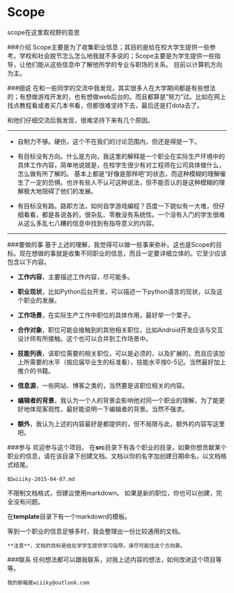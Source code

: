 # Scope
scope在这里取视野的意思

###介绍
Scope主要是为了收集职业信息；其目的是给在校大学生提供一些参考。学校和社会脱节怎么怎么地我就不多说的；Scope主要是为学生提供一些指导，让他们能从这些信息中了解他所学的专业与职场的关系。
目前以计算机方向为主。

###细说
在和一些同学的交流中我发现，其实很多人在大学期间都是有些想法的；有想做游戏开发的，也有想做web后台的。而且都算是“努力”过。比如在网上找点教程看或者买几本书看，但都很难坚持下去，最后还是打dota去了。

和他们仔细交流后我发现，很难坚持下来有几个原因。

---------------------------------------------------------------------------

*	自制力不够。硬伤，这个不在我们的讨论范围内，但还是得提一下。

*	有目标没有方向。什么是方向，我这里的解释是一个职业在实际生产环境中的具体工作内容，简单地说就是，在校学生很少有对工程师在公司具体做什么，怎么做有所了解的。
基本上都是“好像是那样吧”的状态，而这种模糊的理解催生了一定的恐惧。也许有些人不认可这种说法，但不能否认的是这种模糊的理解极大地阻碍了他们的发展。

*	有目标没有路。路即方法，如何自学游戏编程？百度一下貌似有一大堆，但仔细看看，都是各说各的，很杂乱、零散没有系统性。一个没有入门的学生很难从这么多乱七八糟的信息中找到有指导意义的内容。

---------------------------------------------------------------------------

###要做的事
基于上述的理解，我觉得可以做一些事来弥补。这也是Scope的目标。现在想做的事就是收集不同职业的信息，而且一定要详细立体的。它至少应该包含以下内容。

*	**工作内容**，主要描述工作内容，尽可能多。

*	**职业现状**，比如Python后台开发，可以描述一下python语言的现状，以及这个职业的发展。

*	**工作场景**，在实际生产工作中职位的具体作用，最好举一个栗子。

*	**合作对象**，职位可能会接触到的其他相关职位，比如Android开发应该与交互设计师有所接触。这个也可以合并到工作场景中。

*	**技能列表**，该职位需要的相关职位，可以是必须的，以及扩展的，而且应该加上所需要的水平（按应届毕业生的标准看），技能水平按0-5记。当然最好加上推介的书籍。

*	**信息源**，一些网站、博客之类的，当然要是该职位相关的内容。

*	**编辑者的背景**，我认为一个人的背景会影响他对同一个职业的理解，为了能更好地体现客观性，最好能说明一下编辑者的背景。当然不强求。

*	**额外**，我认为上述的内容最好是都提供的，但不局限与此，额外的内容写这里吧。

###参与
欢迎参与这个项目。
在**src**目录下有各个职业的目录，如果你想贡献某个职业的信息，请在该目录下创建文档。文档以你的名字加创建日期命名，以文档格式结尾。

	如wiiiky-2015-04-07.md

不限制文档格式，但建议使用markdown。
如果是新的职位，你也可以创建，完全没有问题。

在**template**目录下有一个markdown的模板。

等到一个职业的信息足够多时，我会整理出一份比较通用的文档。

    **注意**，文档的目标是给在学学生提供学习指导。请尽可能往这个方向靠。

###联系
任何想法都可以跟我联系，对我上述内容的想法，如何改进这个项目等等。

	我的邮箱是wiiiky@outlook.com
